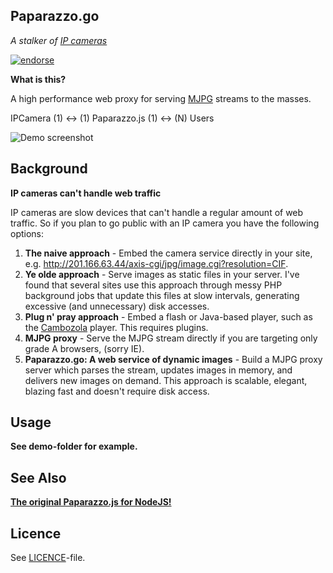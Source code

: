 Paparazzo.go
-

_A stalker of [IP cameras](http://en.wikipedia.org/wiki/IP_camera)_

[![endorse](http://api.coderwall.com/putsi/endorsecount.png)](http://coderwall.com/putsi)

**What is this?**

A high performance web proxy for serving [MJPG](http://en.wikipedia.org/wiki/Motion_JPEG) streams to the masses.

IPCamera (1) <-> (1) Paparazzo.js (1) <-> (N) Users

![Demo screenshot](https://github.com/wilhelmbot/Paparazzo.js/raw/master/mjpg_demo.gif "Streaming a VIVOTEK camera")

Background
-

**IP cameras can't handle web traffic**

IP cameras are slow devices that can't handle a regular amount of web traffic. So if you plan to go public with an IP camera you have the following options:

1. **The naive approach** - Embed the camera service directly in your site, e.g. http://201.166.63.44/axis-cgi/jpg/image.cgi?resolution=CIF.
2. **Ye olde approach** - Serve images as static files in your server. I've found that several sites use this approach through messy PHP background jobs that update this files at slow intervals, generating excessive (and unnecessary) disk accesses.
3. **Plug n' pray approach** - Embed a flash or Java-based player, such as the  [Cambozola](http://www.charliemouse.com/code/cambozola/) player. This requires plugins.
4. **MJPG proxy** - Serve the MJPG stream directly if you are targeting only grade A browsers, (sorry IE).
5. **Paparazzo.go: A web service of dynamic images** - Build a MJPG proxy server which parses the stream, updates images in memory, and delivers new images on demand. This approach is scalable, elegant, blazing fast and doesn't require disk access.

Usage
-

**See demo-folder for example.**

See Also
-
**[The original Paparazzo.js for NodeJS!](https://github.com/rodowi/Paparazzo.js)**

Licence
- 
See [LICENCE](https://raw.githubusercontent.com/putsi/paparazzogo/master/LICENSE)-file.
